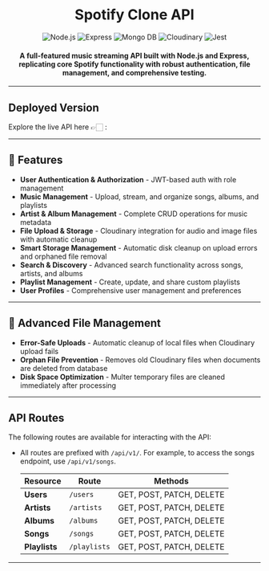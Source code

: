 <h1 style="text-align: center">Spotify Clone API</h1>
<p style="text-align: center">
  <img src="https://img.shields.io/badge/Node.js-v20-green.svg" alt="Node.js" />
  <img
    src="https://img.shields.io/badge/Express.js-v5.1.0-blue.svg"
    alt="Express"
  />
  <img
    src="https://img.shields.io/badge/MongoDB-v8.x-green.svg"
    alt="Mongo DB"
  />
  <img
    src="https://img.shields.io/badge/Cloudinary-Storage-4C5ECC"
    alt="Cloudinary"
  />
  <img src="https://img.shields.io/badge/Jest-Testing-red.svg" alt="Jest" />
</p>

<h4 style="text-align: center">
  A full-featured music streaming API built with Node.js and Express,
  replicating core Spotify functionality with robust authentication, file
  management, and comprehensive testing.
</h4>

---

## Deployed Version

Explore the live API here 👉🏻 :

---

## 🚀 Features

- **User Authentication & Authorization** - JWT-based auth with role management
- **Music Management** - Upload, stream, and organize songs, albums, and playlists
- **Artist & Album Management** - Complete CRUD operations for music metadata
- **File Upload & Storage** - Cloudinary integration for audio and image files with automatic cleanup
- **Smart Storage Management** - Automatic disk cleanup on upload errors and orphaned file removal
- **Search & Discovery** - Advanced search functionality across songs, artists, and albums
- **Playlist Management** - Create, update, and share custom playlists
- **User Profiles** - Comprehensive user management and preferences

---

## 🧹 Advanced File Management

- **Error-Safe Uploads** - Automatic cleanup of local files when Cloudinary upload fails
- **Orphan File Prevention** - Removes old Cloudinary files when documents are deleted from database
- **Disk Space Optimization** - Multer temporary files are cleaned immediately after processing

---

## API Routes

<p>The following routes are available for interacting with the API:</p>

- All routes are prefixed with `/api/v1/`. For example, to access the songs endpoint, use `/api/v1/songs`.

  | **Resource**  | **Route**    | **Methods**              |
  | ------------- | ------------ | ------------------------ |
  | **Users**     | `/users`     | GET, POST, PATCH, DELETE |
  | **Artists**   | `/artists`   | GET, POST, PATCH, DELETE |
  | **Albums**    | `/albums`    | GET, POST, PATCH, DELETE |
  | **Songs**     | `/songs`     | GET, POST, PATCH, DELETE |
  | **Playlists** | `/playlists` | GET, POST, PATCH, DELETE |

---
